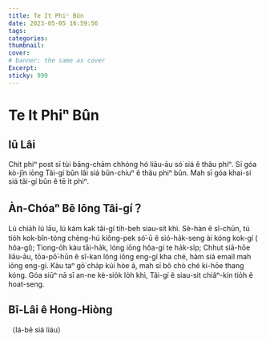 ```yaml
---
title: Te It Phiⁿ Bûn
date: 2023-05-05 16:59:56
tags: 
categories: 
thumbnail: 
cover: 
# banner: the same as cover
Excerpt: 
sticky: 999
---
```

# Te It Phiⁿ Bûn

## Iû Lâi

Chit phiⁿ post sī tùi bāng-chām chhóng hó liāu-āu só͘ siá ê thâu phiⁿ. Sī góa kò-jîn iōng Tâi-gí bûn lâi siá bûn-chiuⁿ ê thâu phiⁿ bûn. Mah sī góa khai-sí siá tâi-gí bûn ê tē it phiⁿ.

## Àn-Chóaⁿ Bē Iōng Tâi-gí？

Lú chia̍h lú lāu, lú kám kak tâi-gí tih-beh siau-sit khì. Sè-hàn ê sî-chūn, tú tio̍h kok-bîn-tóng chèng-hú kiông-pek só͘-ū ê sió-ha̍k-seng ài kóng kok-gí ( hôa-gí); Tiong-o̍h kàu tāi-ha̍k, lóng iōng hôa-gí te ha̍k-si̍p; Chhut siā-hōe liāu-āu, tōa-pō͘-hūn ê sî-kan lóng iōng eng-gí kha ché, hàm siá email mah iōng eng-gí. Kàu taⁿ gō͘ cha̍p kúi hòe á, mah sī bô chò ché ki-hōe thang kóng. Góa siūⁿ nā sī an-ne kè-sio̍k lo̍h khì, Tâi-gí ê siau-sit chiâⁿ-kín tio̍h ê hoat-seng.

## Bī-Lâi ê Hong-Hiòng

（Iá-bē siá liáu）